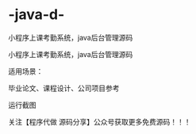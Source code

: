 # -java-d-
小程序上课考勤系统，java后台管理源码


小程序上课考勤系统，java后台管理源码

适用场景：

毕业论文、课程设计、公司项目参考

运行截图

               

关注【程序代做 源码分享】公众号获取更多免费源码！！！
